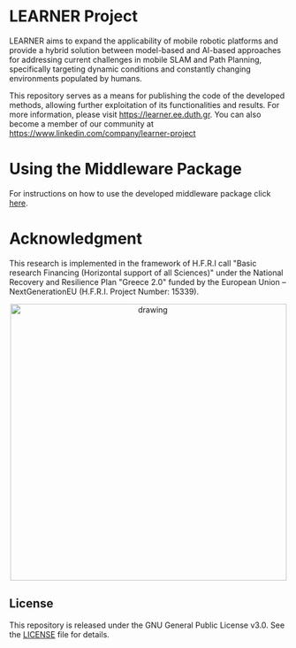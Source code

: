 # LEARNER Project
LEARNER aims to expand the applicability of mobile robotic platforms and provide a hybrid solution between model-based and AI-based approaches for addressing current challenges in mobile SLAM and Path Planning, specifically targeting dynamic conditions and constantly changing environments populated by humans.

This repository serves as a means for publishing the code of the developed methods, allowing further exploitation of its functionalities and results.
For more information, please visit https://learner.ee.duth.gr.
You can also become a member of our community at https://www.linkedin.com/company/learner-project

# Using the Middleware Package
For instructions on how to use the developed middleware package click [here](Build&Run.md).


# Acknowledgment
This research is implemented in the framework of H.F.R.I call "Basic research Financing (Horizontal support of all Sciences)" under the National Recovery and Resilience Plan "Greece 2.0" funded by the European Union – NextGenerationEU (H.F.R.I. Project Number: 15339).
<div style="text-align: center;">
<img src="https://github.com/user-attachments/assets/7efe42a5-e934-4698-a5c1-f74675c9beb5" alt="drawing" width="500"/>
</div>

## License

This repository is released under the GNU General Public License v3.0. See the [LICENSE](LICENSE) file for details.
